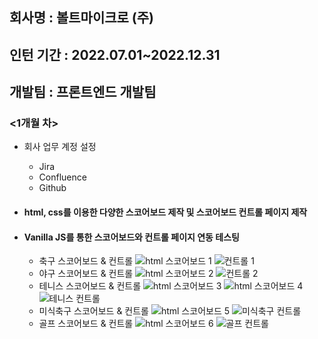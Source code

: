 ## 회사명 : 볼트마이크로 (주)
## 인턴 기간 : 2022.07.01~2022.12.31
## 개발팀 : 프론트엔드 개발팀

### <1개월 차>
* 회사 업무 계정 설정
  * Jira
  * Confluence
  * Github
  
* #### html, css를 이용한 다양한 스코어보드 제작 및 스코어보드 컨트롤 페이지 제작
* #### Vanilla JS를 통한 스코어보드와 컨트롤 페이지 연동 테스팅
  * 축구 스코어보드 & 컨트롤
![html 스코어보드 1](https://user-images.githubusercontent.com/90994001/212021341-70ca7eed-1794-4cc8-90ca-a5721eb82983.png)
![컨트롤 1](https://user-images.githubusercontent.com/90994001/212021367-b39ebea6-6485-4cff-a04a-cf259e8e30c9.png)
  * 야구 스코어보드 & 컨트롤
![html 스코어보드 2](https://user-images.githubusercontent.com/90994001/212021345-c334cd48-c15d-4000-9157-e1eea89916f0.png)
![컨트롤 2](https://user-images.githubusercontent.com/90994001/212021370-d07256bc-403c-4200-a006-4fdcc20a620e.png)
  * 테니스 스코어보드 & 컨트롤
![html 스코어보드 3](https://user-images.githubusercontent.com/90994001/212021347-e1d9ea06-ba36-431b-a7ab-e4159de63fe5.png)
![html 스코어보드 4](https://user-images.githubusercontent.com/90994001/212021349-e3b8e975-4bb2-42ae-95af-8d4e59eaffb9.png)
![테니스 컨트롤](https://user-images.githubusercontent.com/90994001/212021374-80bd8e32-1c96-49cf-b5c8-a9d22415628c.png)
  * 미식축구 스코어보드 & 컨트롤
![html 스코어보드 5](https://user-images.githubusercontent.com/90994001/212021353-bfd5e336-a365-43a3-a98b-c99d28d654ad.png)
![미식축구 컨트롤](https://user-images.githubusercontent.com/90994001/212021364-5e397779-1289-4578-8d3d-beaf0da5a6d7.png)
  * 골프 스코어보드 & 컨트롤
![html 스코어보드 6](https://user-images.githubusercontent.com/90994001/212021358-ec7e78a9-2d40-4a71-8b23-a9a6d50f7ef7.png)
![골프 컨트롤](https://user-images.githubusercontent.com/90994001/212021361-6ee224dc-1d48-45b8-8c04-4a14637c7a48.png)





  
